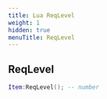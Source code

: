 ```yaml
---
title: Lua ReqLevel
weight: 1
hidden: true
menuTitle: ReqLevel
---
```

## ReqLevel
```lua
Item:ReqLevel(); -- number
```